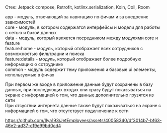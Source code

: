 Стек: Jetpack compose, Retrofit, kotlinx.serialization, Koin, Coil, Room  

app - модуль, отвечающий за навигацию по фичам и за внедрение зависимостей   
core - модуль, в котором содержатся интерфейсы и модели для работы с сетью и базой данных  
data - модуль, который является посредником между модулями core и feature  
feature:home - модуль, который отображает всех сотрудников с возможностью фильтрации и поиска  
feature:details - модуль, который отображает более подробную информацию о сотруднике  
common - модуль содержит тему приложения и базовые ui элементы, используемые в фичах  

При первом же входе в приложение данные будут сохранены в базу данных, при последующих входах они сразу будут показываться на экране с информацией о том, что данные дополнительно грузятся из сети  
При отсуствии интернета данные также будут показываться на экране с информацией о том, что отсутствует подключение к сети  

https://github.com/Ilya193/JetEmployees/assets/40058340/df3014b7-bf63-46e2-ad37-c19e99bd0cd4

